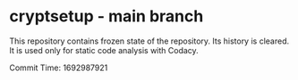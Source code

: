 # cryptsetup - main branch

This repository contains frozen state of the repository.
Its history is cleared. It is used only for static code
analysis with Codacy.

Commit Time: 1692987921